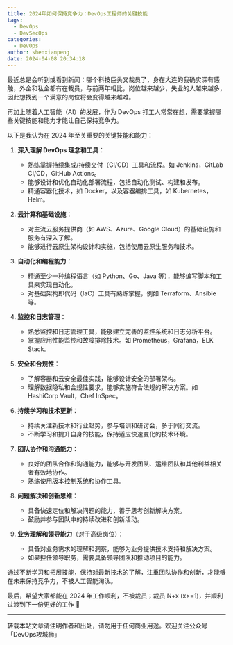 ```yaml
---
title: 2024年如何保持竞争力：DevOps工程师的关键技能
tags:
  - DevOps
  - DevSecOps
categories:
  - DevOps
author: shenxianpeng
date: 2024-04-08 20:34:18
---
```


最近总是会听到或看到新闻：哪个科技巨头又裁员了，身在大连的我确实深有感触，外企和私企都有在裁员，与前两年相比，岗位越来越少，失业的人越来越多，因此想找到一个满意的岗位将会变得越来越难。

再加上随着人工智能（AI）的发展，作为 DevOps 打工人常常在想，需要掌握哪些关键技能和能力才能让自己保持竞争力。

以下是我认为在 2024 年至关重要的关键技能和能力：

1. **深入理解 DevOps 理念和工具**：
   - 熟练掌握持续集成/持续交付（CI/CD）工具和流程。如 Jenkins，GitLab CI/CD，GitHub Actions。
   - 能够设计和优化自动化部署流程，包括自动化测试、构建和发布。
   - 精通容器化技术，如 Docker，以及容器编排工具，如 Kubernetes，Helm。

2. **云计算和基础设施**：
   - 对主流云服务提供商（如 AWS、Azure、Google Cloud）的基础设施和服务有深入了解。
   - 能够进行云原生架构设计和实施，包括使用云原生服务和技术。

3. **自动化和编程能力**：
   - 精通至少一种编程语言（如 Python、Go、Java 等），能够编写脚本和工具来实现自动化。
   - 对基础架构即代码（IaC）工具有熟练掌握，例如 Terraform、Ansible 等。

4. **监控和日志管理**：
   - 熟悉监控和日志管理工具，能够建立完善的监控系统和日志分析平台。
   - 掌握应用性能监控和故障排除技术。如 Prometheus，Grafana，ELK Stack。

5. **安全和合规性**：
   - 了解容器和云安全最佳实践，能够设计安全的部署架构。
   - 理解数据隐私和合规性要求，能够实施符合法规的解决方案。如 HashiCorp Vault，Chef InSpec。

6. **持续学习和技术更新**：
   - 持续关注新技术和行业趋势，参与培训和研讨会，多于同行交流。
   - 不断学习和提升自身的技能，保持适应快速变化的技术环境。

7. **团队协作和沟通能力**：
   - 良好的团队合作和沟通能力，能够与开发团队、运维团队和其他利益相关者有效地协作。
   - 熟练使用版本控制系统和协作工具。

8. **问题解决和创新思维**：
   - 具备快速定位和解决问题的能力，善于思考创新解决方案。
   - 鼓励并参与团队中的持续改进和创新活动。

9. **业务理解和领导能力**（对于高级岗位）：
   - 具备对业务需求的理解和洞察，能够为业务提供技术支持和解决方案。
   - 如果担任领导职务，需要具备领导团队和推动项目的能力。

通过不断学习和拓展技能，保持对最新技术的了解，注重团队协作和创新，才能够在未来保持竞争力，不被人工智能淘汰。

最后，希望大家都能在 2024 年工作顺利，不被裁员；裁员 N+x (x>=1)，并顺利过渡到下一份更好的工作 💪

---

转载本站文章请注明作者和出处，请勿用于任何商业用途。欢迎关注公众号「DevOps攻城狮」
